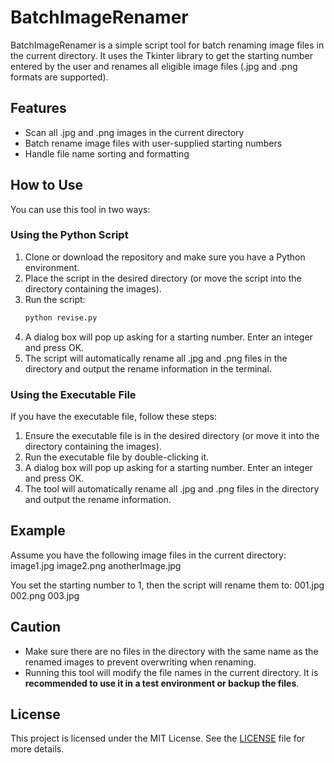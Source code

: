 # BatchImageRenamer

BatchImageRenamer is a simple script tool for batch renaming image files in the current directory. It uses the Tkinter library to get the starting number entered by the user and renames all eligible image files (.jpg and .png formats are supported).

## Features

- Scan all .jpg and .png images in the current directory
- Batch rename image files with user-supplied starting numbers
- Handle file name sorting and formatting

## How to Use

You can use this tool in two ways:

### Using the Python Script

1. Clone or download the repository and make sure you have a Python environment.
2. Place the script in the desired directory (or move the script into the directory containing the images).
3. Run the script:
    ```bash
    python revise.py
    ```
4. A dialog box will pop up asking for a starting number. Enter an integer and press OK.
5. The script will automatically rename all .jpg and .png files in the directory and output the rename information in the terminal.

### Using the Executable File

If you have the executable file, follow these steps:

1. Ensure the executable file is in the desired directory (or move it into the directory containing the images).
2. Run the executable file by double-clicking it.
3. A dialog box will pop up asking for a starting number. Enter an integer and press OK.
4. The tool will automatically rename all .jpg and .png files in the directory and output the rename information.

## Example

Assume you have the following image files in the current directory:
image1.jpg
image2.png
anotherImage.jpg

You set the starting number to 1, then the script will rename them to:
001.jpg
002.png
003.jpg


## Caution

- Make sure there are no files in the directory with the same name as the renamed images to prevent overwriting when renaming.
- Running this tool will modify the file names in the current directory. It is **recommended to use it in a test environment or backup the files**.

## License

This project is licensed under the MIT License. See the [LICENSE](LICENSE) file for more details.
